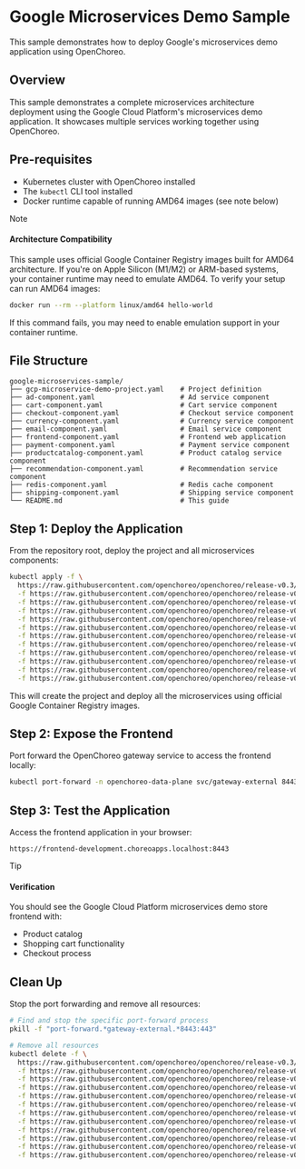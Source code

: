 # Google Microservices Demo Sample

This sample demonstrates how to deploy Google's microservices demo application using OpenChoreo.

## Overview

This sample demonstrates a complete microservices architecture deployment using the Google Cloud Platform's microservices demo application. It showcases multiple services working together using OpenChoreo.

## Pre-requisites

- Kubernetes cluster with OpenChoreo installed
- The `kubectl` CLI tool installed
- Docker runtime capable of running AMD64 images (see note below)

> [!NOTE]
> #### Architecture Compatibility
> This sample uses official Google Container Registry images built for AMD64 architecture. 
> If you're on Apple Silicon (M1/M2) or ARM-based systems, your container runtime may need 
> to emulate AMD64. To verify your setup can run AMD64 images:
> ```bash
> docker run --rm --platform linux/amd64 hello-world
> ```
> If this command fails, you may need to enable emulation support in your container runtime.

## File Structure

```
google-microservices-sample/
├── gcp-microservice-demo-project.yaml    # Project definition
├── ad-component.yaml                     # Ad service component
├── cart-component.yaml                   # Cart service component
├── checkout-component.yaml               # Checkout service component
├── currency-component.yaml               # Currency service component
├── email-component.yaml                  # Email service component
├── frontend-component.yaml               # Frontend web application
├── payment-component.yaml                # Payment service component
├── productcatalog-component.yaml         # Product catalog service component
├── recommendation-component.yaml         # Recommendation service component
├── redis-component.yaml                  # Redis cache component
├── shipping-component.yaml               # Shipping service component
└── README.md                             # This guide
```

## Step 1: Deploy the Application

From the repository root, deploy the project and all microservices components:

```bash
kubectl apply -f \
  https://raw.githubusercontent.com/openchoreo/openchoreo/release-v0.3/samples/gcp-microservices-demo/gcp-microservice-demo-project.yaml \
  -f https://raw.githubusercontent.com/openchoreo/openchoreo/release-v0.3/samples/gcp-microservices-demo/ad-component.yaml \
  -f https://raw.githubusercontent.com/openchoreo/openchoreo/release-v0.3/samples/gcp-microservices-demo/cart-component.yaml \
  -f https://raw.githubusercontent.com/openchoreo/openchoreo/release-v0.3/samples/gcp-microservices-demo/checkout-component.yaml \
  -f https://raw.githubusercontent.com/openchoreo/openchoreo/release-v0.3/samples/gcp-microservices-demo/currency-component.yaml \
  -f https://raw.githubusercontent.com/openchoreo/openchoreo/release-v0.3/samples/gcp-microservices-demo/email-component.yaml \
  -f https://raw.githubusercontent.com/openchoreo/openchoreo/release-v0.3/samples/gcp-microservices-demo/frontend-component.yaml \
  -f https://raw.githubusercontent.com/openchoreo/openchoreo/release-v0.3/samples/gcp-microservices-demo/payment-component.yaml \
  -f https://raw.githubusercontent.com/openchoreo/openchoreo/release-v0.3/samples/gcp-microservices-demo/productcatalog-component.yaml \
  -f https://raw.githubusercontent.com/openchoreo/openchoreo/release-v0.3/samples/gcp-microservices-demo/recommendation-component.yaml \
  -f https://raw.githubusercontent.com/openchoreo/openchoreo/release-v0.3/samples/gcp-microservices-demo/redis-component.yaml \
  -f https://raw.githubusercontent.com/openchoreo/openchoreo/release-v0.3/samples/gcp-microservices-demo/shipping-component.yaml
```

This will create the project and deploy all the microservices using official Google Container Registry images.

## Step 2: Expose the Frontend

Port forward the OpenChoreo gateway service to access the frontend locally:

```bash
kubectl port-forward -n openchoreo-data-plane svc/gateway-external 8443:443 &
```

## Step 3: Test the Application

Access the frontend application in your browser:

```
https://frontend-development.choreoapps.localhost:8443
```

> [!TIP]
> #### Verification
>
> You should see the Google Cloud Platform microservices demo store frontend with:
> - Product catalog
> - Shopping cart functionality
> - Checkout process

## Clean Up

Stop the port forwarding and remove all resources:

```bash
# Find and stop the specific port-forward process
pkill -f "port-forward.*gateway-external.*8443:443"

# Remove all resources
kubectl delete -f \
  https://raw.githubusercontent.com/openchoreo/openchoreo/release-v0.3/samples/gcp-microservices-demo/gcp-microservice-demo-project.yaml \
  -f https://raw.githubusercontent.com/openchoreo/openchoreo/release-v0.3/samples/gcp-microservices-demo/ad-component.yaml \
  -f https://raw.githubusercontent.com/openchoreo/openchoreo/release-v0.3/samples/gcp-microservices-demo/cart-component.yaml \
  -f https://raw.githubusercontent.com/openchoreo/openchoreo/release-v0.3/samples/gcp-microservices-demo/checkout-component.yaml \
  -f https://raw.githubusercontent.com/openchoreo/openchoreo/release-v0.3/samples/gcp-microservices-demo/currency-component.yaml \
  -f https://raw.githubusercontent.com/openchoreo/openchoreo/release-v0.3/samples/gcp-microservices-demo/email-component.yaml \
  -f https://raw.githubusercontent.com/openchoreo/openchoreo/release-v0.3/samples/gcp-microservices-demo/frontend-component.yaml \
  -f https://raw.githubusercontent.com/openchoreo/openchoreo/release-v0.3/samples/gcp-microservices-demo/payment-component.yaml \
  -f https://raw.githubusercontent.com/openchoreo/openchoreo/release-v0.3/samples/gcp-microservices-demo/productcatalog-component.yaml \
  -f https://raw.githubusercontent.com/openchoreo/openchoreo/release-v0.3/samples/gcp-microservices-demo/recommendation-component.yaml \
  -f https://raw.githubusercontent.com/openchoreo/openchoreo/release-v0.3/samples/gcp-microservices-demo/redis-component.yaml \
  -f https://raw.githubusercontent.com/openchoreo/openchoreo/release-v0.3/samples/gcp-microservices-demo/shipping-component.yaml
```
